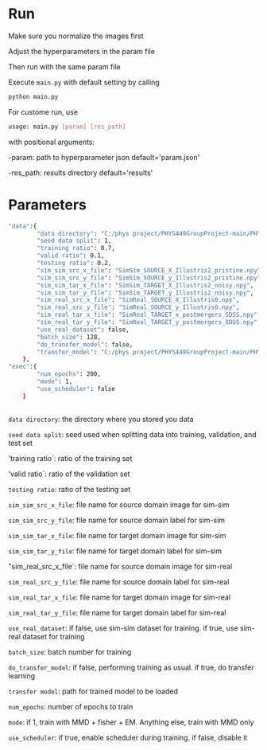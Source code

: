 # Run
Make sure you normalize the images first

Adjust the hyperparameters in the param file

Then run with the same param file

Execute `main.py` with default setting by calling
```sh
python main.py 
```
For custome run, use 
```sh
usage: main.py [param] [res_path]
```

with positional arguments:
  
  -param: path to hyperparameter json default='param.json'
  
  -res_path: results directory default='results'
  

# Parameters

```sh
"data":{
		"data directory": "C:/phys project/PHYS449GroupProject-main/PHYS449GroupProject-main/data/",
		"seed data split": 1,
		"training ratio": 0.7,
		"valid ratio": 0.1,
		"testing ratio": 0.2,
		"sim_sim_src_x_file": "SimSim_SOURCE_X_Illustris2_pristine.npy",
		"sim_sim_src_y_file": "SimSim_SOURCE_y_Illustris2_pristine.npy",
		"sim_sim_tar_x_file": "SimSim_TARGET_X_Illustris2_noisy.npy",
		"sim_sim_tar_y_file": "SimSim_TARGET_y_Illustris2_noisy.npy",
		"sim_real_src_x_file": "SimReal_SOURCE_X_Illustris0.npy",
		"sim_real_src_y_file": "SimReal_SOURCE_y_Illustris0.npy",
		"sim_real_tar_x_file": "SimReal_TARGET_x_postmergers_SDSS.npy",
		"sim_real_tar_y_file": "SimReal_TARGET_y_postmergers_SDSS.npy",
		"use_real_dataset": false,
		"batch_size": 128,
		"do_transfer_model": false,
		"transfer_model": "C:/phys project/PHYS449GroupProject-main/PHYS449GroupProject-main/Adversarial/results_6/DeepMerge_net.pt"
	},
"exec":{
		"num_epochs": 200,
		"mode": 1,
		"use_scheduler": false		
	}
    
```
`data directory`: the directory where you stored you data

`seed data split`: seed used when splitting data into training, validation, and test set

'training ratio`: ratio of the training set

'valid ratio`: ratio of the validation set

`testing ratio`: ratio of the testing set

`sim_sim_src_x_file`: file name for source domain image for sim-sim

`sim_sim_src_y_file`: file name for source domain label for sim-sim

`sim_sim_tar_x_file`: file name for target domain image for sim-sim

`sim_sim_tar_y_file`: file name for target domain label for sim-sim

"sim_real_src_x_file`: file name for source domain image for sim-real

`sim_real_src_y_file`: file name for source domain label for sim-real

`sim_real_tar_x_file`: file name for target domain image for sim-real

`sim_real_tar_y_file`: file name for target domain label for sim-real

`use_real_dataset`: if false, use sim-sim dataset for training. if true, use sim-real dataset for training

`batch_size`: batch number for training

`do_transfer_model`: if false, performing training as usual. if true, do transfer learning

`transfer model`: path for trained model to be loaded

`num_epochs`: number of epochs to train

`mode`: if 1, train with MMD + fisher + EM. Anything else, train with MMD only

`use_scheduler`: if true, enable scheduler during training. if false, disable it


